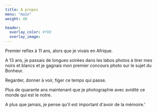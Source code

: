 ```yaml
---
title: A propos
menu: "main"
weight: 40

header:
  overlay_color: #f00
  overlay_image:
---
```


Premier reflex à 11 ans, alors que je vivais en Afrique.

A 13 ans, je passais de longues soirées dans les labos photos à tirer mes noirs et blancs et je gagnais mon premier concours photo sur le sujet du Bonheur.

Regarder, donner à voir, figer ce temps qui passe.

Plus de quarante ans maintenant que je photographie avec avidité ce monde qui est le notre.

A plus que jamais, je pense qu'il est important d'avoir de la mémoire.'

